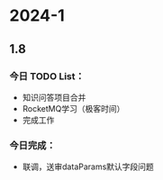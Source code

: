 # 2024-1

## 1.8
### 今日 TODO List：
* 知识问答项目合并
* RocketMQ学习（极客时间）
* 完成工作

### 今日完成：
* 联调，送审dataParams默认字段问题


